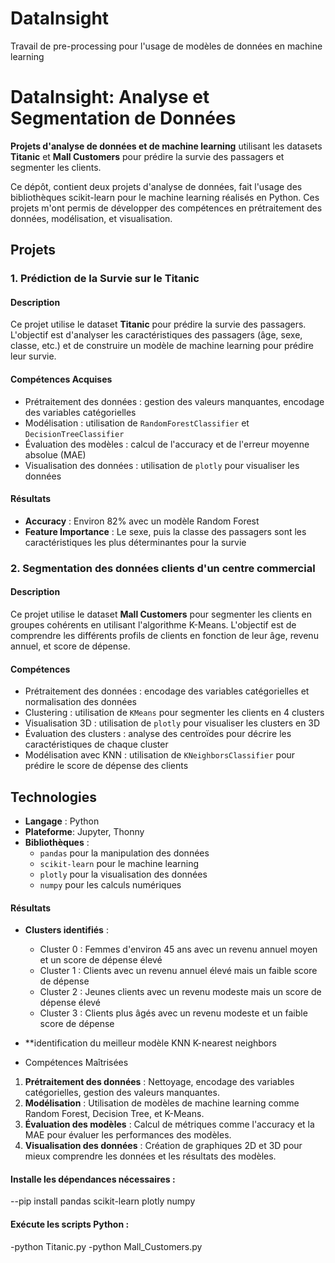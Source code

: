 # DataInsight
Travail de pre-processing pour l'usage de modèles de données en machine learning

# DataInsight: Analyse et Segmentation de Données

**Projets d'analyse de données et de machine learning** utilisant les datasets **Titanic** et **Mall Customers** pour prédire la survie des passagers et segmenter les clients.


Ce dépôt, contient deux projets d'analyse de données, fait l'usage des bibliothèques scikit-learn pour le machine learning réalisés en Python. Ces projets m'ont permis de développer des compétences en prétraitement des données, modélisation, et visualisation.

##  Projets

### 1. Prédiction de la Survie sur le Titanic

#### Description
Ce projet utilise le dataset **Titanic** pour prédire la survie des passagers. L'objectif est d'analyser les caractéristiques des passagers (âge, sexe, classe, etc.) et de construire un modèle de machine learning pour prédire leur survie.

#### Compétences Acquises
- Prétraitement des données : gestion des valeurs manquantes, encodage des variables catégorielles
- Modélisation : utilisation de `RandomForestClassifier` et `DecisionTreeClassifier`
- Évaluation des modèles : calcul de l'accuracy et de l'erreur moyenne absolue (MAE)
- Visualisation des données : utilisation de `plotly` pour visualiser les données

#### Résultats
- **Accuracy** : Environ 82% avec un modèle Random Forest
- **Feature Importance** : Le sexe, puis la classe des passagers sont les caractéristiques les plus déterminantes pour la survie


### 2. Segmentation des données clients d'un centre commercial

#### Description
Ce projet utilise le dataset **Mall Customers** pour segmenter les clients en groupes cohérents en utilisant l'algorithme K-Means. L'objectif est de comprendre les différents profils de clients en fonction de leur âge, revenu annuel, et score de dépense.

#### Compétences
- Prétraitement des données : encodage des variables catégorielles et normalisation des données
- Clustering : utilisation de `KMeans` pour segmenter les clients en 4 clusters
- Visualisation 3D : utilisation de `plotly` pour visualiser les clusters en 3D
- Évaluation des clusters : analyse des centroïdes pour décrire les caractéristiques de chaque cluster
- Modélisation avec KNN : utilisation de `KNeighborsClassifier` pour prédire le score de dépense des clients


##  Technologies

- **Langage** : Python
- **Plateforme**: Jupyter, Thonny
- **Bibliothèques** :
  - `pandas` pour la manipulation des données
  - `scikit-learn` pour le machine learning
  - `plotly` pour la visualisation des données
  - `numpy` pour les calculs numériques

#### Résultats
- **Clusters identifiés** :
  - Cluster 0 : Femmes d'environ 45 ans avec un revenu annuel moyen et un score de dépense élevé
  - Cluster 1 : Clients avec un revenu annuel élevé mais un faible score de dépense
  - Cluster 2 : Jeunes clients avec un revenu modeste mais un score de dépense élevé
  - Cluster 3 : Clients plus âgés avec un revenu modeste et un faible score de dépense
- **identification du meilleur modèle KNN K-nearest neighbors



-  Compétences Maîtrisées
1. **Prétraitement des données** : Nettoyage, encodage des variables catégorielles, gestion des valeurs manquantes.
2. **Modélisation** : Utilisation de modèles de machine learning comme Random Forest, Decision Tree, et K-Means.
3. **Évaluation des modèles** : Calcul de métriques comme l'accuracy et la MAE pour évaluer les performances des modèles.
4. **Visualisation des données** : Création de graphiques 2D et 3D pour mieux comprendre les données et les résultats des modèles.



#### Installe les dépendances nécessaires :
--pip install pandas scikit-learn plotly numpy

#### Exécute les scripts Python :
-python Titanic.py
-python Mall_Customers.py
